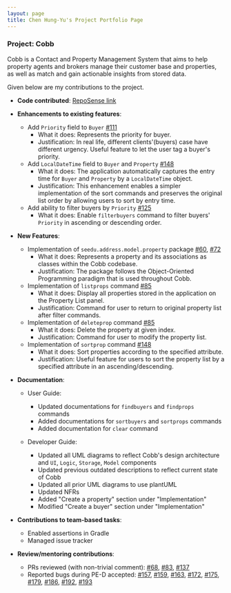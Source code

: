 ```yaml
---
layout: page
title: Chen Hung-Yu's Project Portfolio Page
---
```


### Project: Cobb

Cobb is a Contact and Property Management System that aims to help property agents and brokers manage their customer base and properties, as well as match and gain actionable insights from stored data.

Given below are my contributions to the project.

- **Code contributed**: [RepoSense link](https://nus-cs2103-ay2223s1.github.io/tp-dashboard/?search=jchilling&breakdown=true)
- **Enhancements to existing features**:
  * Add `Priority` field to `Buyer` [#111](https://github.com/AY2223S1-CS2103T-F12-1/tp/pull/111)
    * What it does: Represents the priority for buyer.
    * Justification: In real life, different clients'(buyers) case have different urgency. Useful feature to let the user tag a buyer's priority. 
  * Add `LocalDateTime` field to `Buyer` and `Property` [#148](https://github.com/AY2223S1-CS2103T-F12-1/tp/pull/148)
    * What it does: The application automatically captures the entry time for `Buyer` and `Property` by a `LocalDateTime` object.
    * Justification: This enhancement enables a simpler implementation of the sort commands and preserves the original list order by allowing users to sort by entry time.
  * Add ability to filter buyers by `Priority` [#125](https://github.com/AY2223S1-CS2103T-F12-1/tp/pull/125)
    * What it does: Enable `filterbuyers` command to filter buyers' `Priority` in ascending or descending order.
- **New Features**:
  * Implementation of `seedu.address.model.property` package [#60](https://github.com/AY2223S1-CS2103T-F12-1/tp/pull/60), [#72](https://github.com/AY2223S1-CS2103T-F12-1/tp/pull/72)
    * What it does: Represents a property and its associations as classes within the Cobb codebase.
    * Justification: The package follows the Object-Oriented Programming paradigm that is used throughout Cobb.
  * Implementation of `listprops` command [#85](https://github.com/AY2223S1-CS2103T-F12-1/tp/pull/85)
    * What it does: Display all properties stored in the application on the Property List panel. 
    * Justification: Command for user to return to original property list after filter commands.
  * Implementation of `deleteprop` command [#85](https://github.com/AY2223S1-CS2103T-F12-1/tp/pull/85)
    * What it does: Delete the property at given index.
    * Justification: Command for user to modify the property list.
  * Implementation of `sortprop` command [#148](https://github.com/AY2223S1-CS2103T-F12-1/tp/pull/148)
    * What it does: Sort properties according to the specified attribute.
    * Justification: Useful feature for users to sort the property list by a specified attribute in an ascending/descending.  
  
- **Documentation**:
  * User Guide: 
    * Updated documentations for `findbuyers` and `findprops` commands
    * Added documentations for `sortbuyers` and `sortprops` commands 
    * Added documentation for `clear` command

  * Developer Guide:
    * Updated all UML diagrams to reflect Cobb's design architecture and `UI`, `Logic`, `Storage`, `Model` components
    * Updated previous outdated descriptions to reflect current state of Cobb
    * Updated all prior UML diagrams to use plantUML
    * Updated NFRs 
    * Added "Create a property" section under "Implementation"
    * Modified "Create a buyer" section under "Implementation"
    
- **Contributions to team-based tasks**:
    * Enabled assertions in Gradle
    * Managed issue tracker

- **Review/mentoring contributions**:
  * PRs reviewed (with non-trivial comment):
    [#68](https://github.com/AY2223S1-CS2103T-F12-1/tp/pull/68),
    [#83](https://github.com/AY2223S1-CS2103T-F12-1/tp/pull/83),
    [#137](https://github.com/AY2223S1-CS2103T-F12-1/tp/pull/137)
  * Reported bugs during PE-D accepted:
    [#157](https://github.com/AY2223S1-CS2103T-T13-1/tp/issues/157),
    [#159](https://github.com/AY2223S1-CS2103T-T13-1/tp/issues/159),
    [#163](https://github.com/AY2223S1-CS2103T-T13-1/tp/issues/163),
    [#172](https://github.com/AY2223S1-CS2103T-T13-1/tp/issues/172),
    [#175](https://github.com/AY2223S1-CS2103T-T13-1/tp/issues/175),
    [#179](https://github.com/AY2223S1-CS2103T-T13-1/tp/issues/179),
    [#186](https://github.com/AY2223S1-CS2103T-T13-1/tp/issues/186),
    [#192](https://github.com/AY2223S1-CS2103T-T13-1/tp/issues/192),
    [#193](https://github.com/AY2223S1-CS2103T-T13-1/tp/issues/193)

